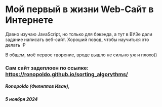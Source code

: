# Мой первый в жизни Web-Сайт в Интернете
Давно изучаю JavaScript, но только для бэкэнда, а тут в ВУЗе дали задание написать веб-сайт. Хороший повод, чтобы научиться это делать :Р

В общем, моё первое творение, вроде вышло не сильно уж и плохо))

### Сам сайт задеплоен по ссылке: https://ronopoldo.github.io/sorting_algorythms/

##### Ronopoldo (Филиппов Иван),
##### 5 ноября 2024
